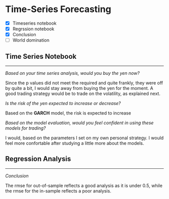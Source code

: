 # Time-Series Forecasting

- [x] Timeseries notebook
- [x] Regrssion notebook
- [x] Conclusion
- [ ] World domination

## Time Series Notebook
---
*Based on your time series analysis, would you buy the yen now?*

Since the p values did not meet the required and quite frankly, they were off by quite a bit, I would stay away from
buying the yen for the moment. A good trading strategy would be to trade on the volatility, as explained next.

*Is the risk of the yen expected to increase or decrease?*

Based on the **GARCH** model, the risk is expected to increase

*Based on the model evaluation, would you feel confident in using these models for trading?*

I would, based on the parameters I set on my own personal strategy. I would feel more confortable after studying 
a little more about the models.

## Regression Analysis
---

*Conclusion*

The rmse for out-of-sample reflects a good analysis as it is under 0.5, while the rmse for the in-sample reflects a poor
analysis.
